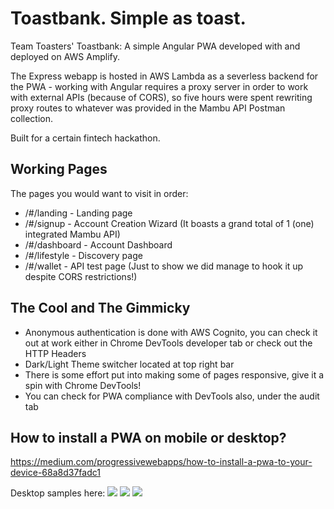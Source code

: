 # Toastbank. Simple as toast.

Team Toasters' Toastbank: A simple Angular PWA developed with and deployed on AWS Amplify.

The Express webapp is hosted in AWS Lambda as a severless backend for the PWA - working with Angular requires a proxy server in order to work with external APIs (because of CORS), so five hours were spent rewriting proxy routes to whatever was provided in the Mambu API Postman collection.

Built for a certain fintech hackathon.

## Working Pages

The pages you would want to visit in order:

* /#/landing - Landing page
* /#/signup - Account Creation Wizard (It boasts a grand total of 1 (one) integrated Mambu API)
* /#/dashboard - Account Dashboard
* /#/lifestyle - Discovery page
* /#/wallet - API test page (Just to show we did manage to hook it up despite CORS restrictions!)

## The Cool and The Gimmicky

* Anonymous authentication is done with AWS Cognito, you can check it out at work either in Chrome DevTools developer tab or check out the HTTP Headers
* Dark/Light Theme switcher located at top right bar 
* There is some effort put into making some of pages responsive, give it a spin with Chrome DevTools!
* You can check for PWA compliance with DevTools also, under the audit tab

## How to install a PWA on mobile or desktop?

https://medium.com/progressivewebapps/how-to-install-a-pwa-to-your-device-68a8d37fadc1

Desktop samples here:
![](https://i.imgur.com/CzxN8LL.png)
![](https://i.imgur.com/0TWz19s.png)
![](https://i.imgur.com/kDheQIf.png)
